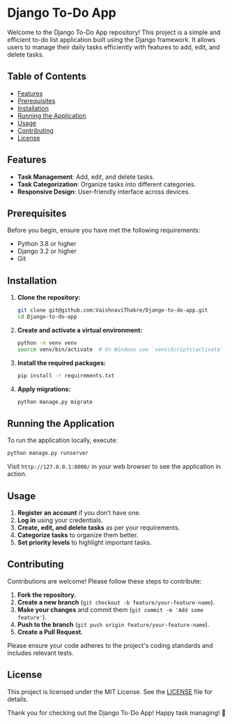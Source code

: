 # Django To-Do App

Welcome to the Django To-Do App repository! This project is a simple and efficient to-do list application built using the Django framework. It allows users to manage their daily tasks efficiently with features to add, edit, and delete tasks.

## Table of Contents

- [Features](#features)
- [Prerequisites](#prerequisites)
- [Installation](#installation)
- [Running the Application](#running-the-application)
- [Usage](#usage)
- [Contributing](#contributing)
- [License](#license)

## Features

- **Task Management**: Add, edit, and delete tasks.
- **Task Categorization**: Organize tasks into different categories.
- **Responsive Design**: User-friendly interface across devices.

## Prerequisites

Before you begin, ensure you have met the following requirements:

- Python 3.8 or higher
- Django 3.2 or higher
- Git

## Installation

1. **Clone the repository:**

   ```sh
   git clone git@github.com:VaishnaviThakre/Django-to-do-app.git
   cd Django-to-do-app
   ```

2. **Create and activate a virtual environment:**

   ```sh
   python -m venv venv
   source venv/bin/activate  # On Windows use `venv\Scripts\activate`
   ```

3. **Install the required packages:**

   ```sh
   pip install -r requirements.txt
   ```

4. **Apply migrations:**

   ```sh
   python manage.py migrate
   ```

## Running the Application

To run the application locally, execute:

```sh
python manage.py runserver
```

Visit `http://127.0.0.1:8000/` in your web browser to see the application in action.

## Usage

1. **Register an account** if you don’t have one.
2. **Log in** using your credentials.
3. **Create, edit, and delete tasks** as per your requirements.
4. **Categorize tasks** to organize them better.
5. **Set priority levels** to highlight important tasks.

## Contributing

Contributions are welcome! Please follow these steps to contribute:

1. **Fork the repository.**
2. **Create a new branch** (`git checkout -b feature/your-feature-name`).
3. **Make your changes** and commit them (`git commit -m 'Add some feature'`).
4. **Push to the branch** (`git push origin feature/your-feature-name`).
5. **Create a Pull Request**.

Please ensure your code adheres to the project's coding standards and includes relevant tests.

## License

This project is licensed under the MIT License. See the [LICENSE](LICENSE) file for details.


Thank you for checking out the Django To-Do App! Happy task managing! 🎉
